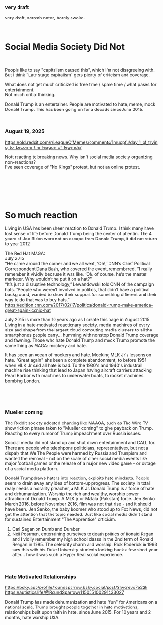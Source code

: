 ### very draft

very draft, scratch notes, barely awake. 

&nbsp;

# Social Media Society Did Not

&nbsp;

People like to say "capitalism caused this", which I'm not disagreeing with. But I think "Late stage capitalism" gets plenty of criticism and coverage.

What does not get much criticized is free time / spare time / what pases for entertainment.   
Not much critial thinking.

Donald Trump is an entertainer. People are motivated to hate, meme, mock Donald Trump. This has been going on for a decade sinceJune 2015.

&nbsp;

### August 19, 2025

https://old.reddit.com/r/LeagueOfMemes/comments/1mucpfu/day_1_of_trying_to_become_the_league_of_legends/

Nott reacting to breaking news. Why isn't social media society organizing non-reactions?   
I've seen coverage of "No Kings" protest, but not an online protest.  

&nbsp;

&nbsp;

&nbsp;

# So much reaction

Living in USA has been sheer reaction to Donald Trump. I think many have lost sense of life before Donald Trump being the center of attentin. The 4 years of Joe Biden were not an escape from Donald Trump, it did not return to year 2012 

The Red Hat MAGA:   
July 2015    
“He came around the corner and we all went, ‘Oh!,’ CNN’s Chief Political Correspondent Dana Bash, who covered the event, remembered. “I really remember it vividly because it was like, ‘Oh, of course, he’s the master marketer. Why wouldn’t he put it on a hat?’”      
“It’s just a disruptive technology,” Lewandowski told CNN of the campaign hats. “People who weren’t involved in politics, that didn’t have a political background, wanted to show their support for something different and their way to do that was to buy hats.”
https://edition.cnn.com/2017/02/17/politics/donald-trump-make-america-great-again-iconic-hat   

July 2015 is more than 10 years ago as I create this page in August 2015    
Living in a hate-motivated reactionary society. media machines of every size and shape from the largest cloud computing media clusters to all the smartphones people carry... humming with nonstop Donald Trump coverage and fawning. Those who hate Donald Trump and mock Trump promote the same thing as MAGA: mockery and hate.

It has been an ocean of mockery and hate. Mocking MLK Jr's lessons on hate. "Great again" ahs been a complete abandonment, to before 1954 when MLK Jr said all hate is bad. To the 1930's and 1940's industrail machine rise thinking that lead to Japan having aircraft carriers attacking Pearl Harbor with machines to underwater boats, to rocket machines bombing London.


&nbsp;

&nbsp;

### Mueller coming  

The Reddit society adopted chanting like MAAGA, such as The Wire TV show fiction phrase taken to "Mueller coming" to give payback on Trump. Reacting to every rumor of Trump impeachment over Russia issues. 

Soccial media did not stand up and shut down entertainment and CALL for. There are people who telephpone politicians, representatives, but not a dispaly that We The People were harmed by Russia and Trumpism and wanted the removal - not on the scale of other social media events like major football games or the release of a major new video game - or outage of a social media platform.

Donald Trumpdraws haters into reaction, exploits hate mindsets. People seem to drain away any idea of bottom-up progress. The society in total realy needs a morality preacher, a MLK Jr. Donald Trump is a force of hate and dehumanization. Worship the rich and wealthy, worship power attraction of Donald Trump. A MLK jr or Malala (Pakistan) force.  Jen Senko March 2016, before November 2016, film was not that rise - and it should have been. Jen Senko, the baby boomer who stood up to Fox News, did not get the attention that the topic needed. Just like social media didn't stand for sustained Entertainment "The Apprentice" crticisim.

1. Carl Sagan on Dumb and Dumber
2. Neil Postman, entertaining ourselves to death politics of Ronald Regan and I vidily remember my high school classs in the 2nd term of Ronald Reagan in 1985. The celebrity charm and worship. Rick Roderick in 1993 saw this with his Duke University students looking back a few short year after... how it was such a Hyper Real social experience.

&nbsp;

### Hate Motivated Relationships

https://bsky.app/profile/roundsparrow.bsky.social/post/3lwqrevc7e22k    
https://autistics.life/@RoundSparrow/115055100291433027 

Donald Trump has made dehumanization and hate "fun" for Americans on a national scale. Trump brought people together in hate motivations, relationships built upon faith in hate. since June 2015. For 10 years and 2 months, hate worship USA.  
